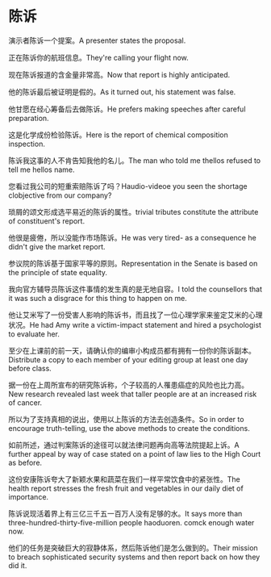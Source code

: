 # 陈诉

<p><span class="chinese">演示者陈诉一个提案。</span><span class="english">A presenter states the proposal.</span></p>

<p><span class="chinese">正在陈诉你的航班信息。</span><span class="english">They're calling your flight now.</span></p>

<p><span class="chinese">现在陈诉报道的含金量非常高。</span><span class="english">Now that report is highly anticipated.</span></p>

<p><span class="chinese">他的陈诉最后被证明是假的。</span><span class="english">As it turned out, his statement was false.</span></p>

<p><span class="chinese">他甘愿在经心筹备后去做陈诉。</span><span class="english">He prefers making speeches after careful preparation.</span></p>

<p><span class="chinese">这是化学成份检验陈诉。</span><span class="english">Here is the report of chemical composition inspection.</span></p>

<p><span class="chinese">陈诉我这事的人不肯告知我他的名儿。</span><span class="english">The man who told me thellos refused to tell me hellos name.</span></p>

<p><span class="chinese">您看过我公司的短重索赔陈诉了吗？</span><span class="english">Haudio-videoe you seen the shortage clobjective from our company?</span></p>

<p><span class="chinese">琐屑的颂文形成选平易近的陈诉的属性。</span><span class="english">trivial tributes constitute the attribute of constituent's report.</span></p>

<p><span class="chinese">他很是疲倦，所以没能作市场陈诉。</span><span class="english">He was very tired- as a consequence he didn't give the market report.</span></p>

<p><span class="chinese">参议院的陈诉基于国家平等的原则。</span><span class="english">Representation in the Senate is based on the principle of state equality.</span></p>

<p><span class="chinese">我向官方辅导员陈诉这件事情的发生真的是无地自容。</span><span class="english">I told the counsellors that it was such a disgrace for this thing to happen on me.</span></p>

<p><span class="chinese">他让艾米写了一份受害人影响的陈诉书，而且找了一位心理学家来鉴定艾米的心理状况。</span><span class="english">He had Amy write a victim-impact statement and hired a psychologist to evaluate her.</span></p>

<p><span class="chinese">至少在上课前的前一天，请确认你的编审小构成员都有拥有一份你的陈诉副本。</span><span class="english">Distribute a copy to each member of your editing group at least one day before class.</span></p>

<p><span class="chinese">据一份在上周所宣布的研究陈诉称，个子较高的人罹患癌症的风险也比力高。</span><span class="english">New research revealed last week that taller people are at an increased risk of cancer.</span></p>

<p><span class="chinese">所以为了支持真相的说出，使用以上陈诉的方法去创造条件。</span><span class="english">So in order to encourage truth-telling, use the above methods to create the conditions.</span></p>

<p><span class="chinese">如前所述，通过判案陈诉的途径可以就法律问题再向高等法院提起上诉。</span><span class="english">A further appeal by way of case stated on a point of law lies to the High Court as before.</span></p>

<p><span class="chinese">这份安康陈诉夸大了新颖水果和蔬菜在我们一样平常饮食中的紧张性。</span><span class="english">The health report stresses the fresh fruit and vegetables in our daily diet of importance.</span></p>

<p><span class="chinese">陈诉说现活着界上有三亿三千五一百万人没有足够的水。</span><span class="english">It says more than three-hundred-thirty-five-million people haoduoren. comck enough water now.</span></p>

<p><span class="chinese">他们的任务是突破巨大的寂静体系，然后陈诉他们是怎么做到的。</span><span class="english">Their mission to breach sophisticated security systems and then report back on how they did it.</span></p>

